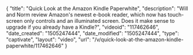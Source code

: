 {
    "title": "Quick Look at the Amazon Kindle Paperwhite",
    "description": "Will and Norm review Amazon's newest e-book reader, which now has touch-screen only controls and an illuminated screen. Does it make sense to upgrade if you already have a Kindle?",
    "videoid": "117462646",
    "date_created": "1505247444",
    "date_modified": "1505247444",
    "type": "captivate",
    "layout": "video",
    "url": "\/v\/quick-look-at-the-amazon-kindle-paperwhite\/117462646"
}